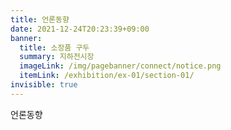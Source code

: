```yaml
---
title: 언론동향
date: 2021-12-24T20:23:39+09:00
banner:
  title: 소장품 구두
  summary: 지하전시장
  imageLink: /img/pagebanner/connect/notice.png
  itemLink: /exhibition/ex-01/section-01/
invisible: true
---
```


언론동향